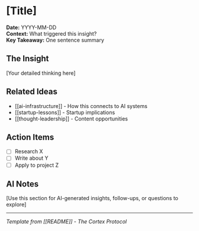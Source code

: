 # [Title]

**Date:** YYYY-MM-DD  
**Context:** What triggered this insight?  
**Key Takeaway:** One sentence summary  

## The Insight
[Your detailed thinking here]

## Related Ideas
- [[ai-infrastructure]] - How this connects to AI systems
- [[startup-lessons]] - Startup implications
- [[thought-leadership]] - Content opportunities

## Action Items
- [ ] Research X
- [ ] Write about Y
- [ ] Apply to project Z

## AI Notes
[Use this section for AI-generated insights, follow-ups, or questions to explore]

---
*Template from [[README]] - The Cortex Protocol* 